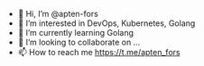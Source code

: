 - 👋 Hi, I’m @apten-fors
- 👀 I’m interested in DevOps, Kubernetes, Golang
- 🌱 I’m currently learning Golang
- 💞️ I’m looking to collaborate on ...
- 📫 How to reach me https://t.me/apten_fors

<!---
apten-fors/apten-fors is a ✨ special ✨ repository because its `README.md` (this file) appears on your GitHub profile.
You can click the Preview link to take a look at your changes.
--->
